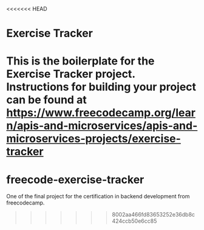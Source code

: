 <<<<<<< HEAD
# Exercise Tracker

This is the boilerplate for the Exercise Tracker project. Instructions for building your project can be found at https://www.freecodecamp.org/learn/apis-and-microservices/apis-and-microservices-projects/exercise-tracker
=======
# freecode-exercise-tracker
One of the final project for the certification in backend development from freecodecamp.
>>>>>>> 8002aa466fd83653252e36db8c424ccb50e6cc85
